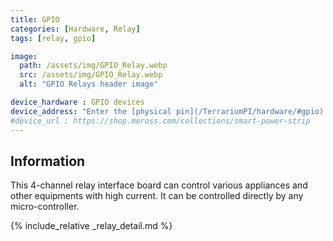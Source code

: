```yaml
---
title: GPIO
categories: [Hardware, Relay]
tags: [relay, gpio]

image:
  path: /assets/img/GPIO_Relay.webp
  src: /assets/img/GPIO_Relay.webp
  alt: "GPIO Relays header image"

device_hardware : GPIO devices
device_address: "Enter the [physical pin](/TerrariumPI/hardware/#gpio) number on which the device is connected<br />Ex: `27`"
#device_url : https://shop.meross.com/collections/smart-power-strip
---
```


## Information

This 4-channel relay interface board can control various appliances and other equipments with high current. It can be controlled directly by any micro-controller.

{% include_relative _relay_detail.md %}
